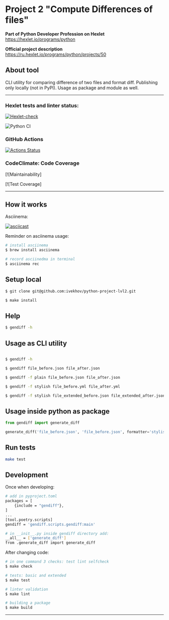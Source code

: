 # Project 2 "Compute Differences of files"

**Part of Python Developer Profession on Hexlet**
https://hexlet.io/programs/python

**Official project description**
https://ru.hexlet.io/programs/python/projects/50


## About tool

CLI utility for comparing difference of two files and format diff.
Publishing only locally (not in PyPI).
Usage as package and module as well.

---

### Hexlet tests and linter status:
[![Hexlet-check](https://github.com/ivekhov/python-project-lvl2/workflows/hexlet-check/badge.svg)](https://github.com/ivekhov/python-project-lvl2/actions)

![Python CI](https://github.com/ivekhov/python-project-lvl2/workflows/Python%20CI/badge.svg)


### GitHub Actions

[![Actions Status](https://github.com/ivekhov/python-project-lvl2/actions/workflows/hexlet-check.yml/badge.svg)](https://github.com/ivekhov/python-project-lvl2/actions)

### CodeClimate: Code Coverage

[![Maintainability]
<!-- (https://api.codeclimate.com/v1/badges/f9b0debda75ad31a2506/maintainability)] -->
<!-- (https://codeclimate.com/github/ivekhov/python-project-lvl2/maintainability) -->

[![Test Coverage]
<!-- (https://api.codeclimate.com/v1/badges/f9b0debda75ad31a2506/test_coverage)](https://codeclimate.com/github/ivekhov/python-project-lvl2/test_coverage) --> 


---
## How it works 
Asciinema: 

[![asciicast](https://asciinema.org/a/5J9otro3SrQMvT04IRO0pcQAE.svg)](https://asciinema.org/a/5J9otro3SrQMvT04IRO0pcQAE)


Reminder on asciinema usage:
```bash
# install asciinema
$ brew install asciinema

# record asciinedma in terminal
$ asciinema rec
```

## Setup local

```bash
$ git clone git@github.com:ivekhov/python-project-lvl2.git

$ make install
```

## Help
```bash
$ gendiff -h
```


## Usage  as CLI utility

```bash

$ gendiff -h

$ gendiff file_before.json file_after.json

$ gendiff -f plain file_before.json file_after.json

$ gendiff -f stylish file_before.yml file_after.yml

$ gendiff -f stylish file_extended_before.json file_extended_after.json
```

## Usage inside python as package
```python
from gendiff import generate_diff

generate_diff('file_before.json', 'file_before.json', formatter='stylish')
```

## Run tests

```bash
make test
```

## Development

Once when developing:

```bash
# add in pyproject.toml
packages = [
    {include = "gendiff"},
]
...
[tool.poetry.scripts]
gendiff = 'gendiff.scripts.gendiff:main'

# in __init__.py inside gendiff directory add: 
__all__ = ['generate_diff']
from .generate_diff import generate_diff

```

After changing code:

```bash
# in one command 3 checks: test lint selfcheck
$ make check

# tests: basic and extended
$ make test

# linter validation
$ make lint

# building a package
$ make build
```

----
